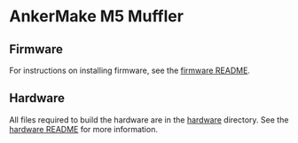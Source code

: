 # AnkerMake M5 Muffler


## Firmware

For instructions on installing firmware, see the [firmware README](firmware/README.md).


## Hardware

All files required to build the hardware are in the [hardware](hardware) directory. See the [hardware README](hardware/README.md) for more information.